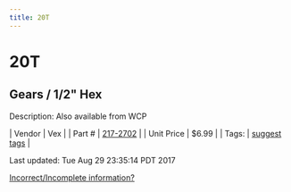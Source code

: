 ```yaml
---
title: 20T
---
```


# 20T
## Gears / 1/2" Hex
Description: 	Also available from WCP 

| Vendor | Vex | 
| Part # | [217-2702](http://www.vexrobotics.com/vexpro/motion/vexpro-gears/1-2-hex-bore.html) | 
| Unit Price | $6.99 | 
| Tags: | [suggest tags](https://docs.google.com/forms/d/e/1FAIpQLSeWyY8v3RgOty-MyWmh9U0iivNYN_molChYyS-0U-o-kOAv_g/viewform) | 

Last updated: Tue Aug 29 23:35:14 PDT 2017

 [Incorrect/Incomplete information?](https://docs.google.com/forms/d/e/1FAIpQLSeWyY8v3RgOty-MyWmh9U0iivNYN_molChYyS-0U-o-kOAv_g/viewform)